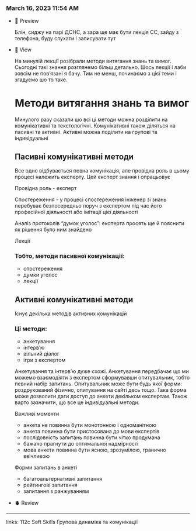 
### March 16, 2023 11:54 AM

- 👀 Preview
    
    Блін, сиджу на парі ДСНС, а зара ще має бути лекція СС, зайду з телефона, буду слухати і записувати тут
    
- 🧠 View
    
    На минулій лекції розібрали методи витягання знань та вимог. Сьогодні такі знання розглянемо більш детально. Шось лекції і лаби зовсім не пов’язані я бачу. Тим не менш, починаємо з цієї теми і згадуємо шо то таке.
    
    # Методи витягання знань та вимог
    
    Минулого разу сказали шо всі ці методи можна розділити на комунікативні та текстологічні. Комунікативні також діляться на пасивні та активні. Активні можна поділити на групові та індивідуальні
    
    ## Пасивні комунікативні методи
    
    Все одно відбувається певна комунікація, але провідна роль в цьому процесі належить експерту. Цей експерт знання і опрацьовує
    
    Провідна роль - експерт
    
    Спостереження - у процесі спостереження інженер зі знань перебуває безпосередньо поруч з експертом під час його професійної діяльності або імітації цієї діяльності
    
    Аналіз протоколів “думок уголос”: експерта просять ще й пояснити як рішення було ним знайдено
    
    Лекції
    
    ### Тобто, методи пасивної комунікації:
    
    - спостереження
    - думки уголос
    - лекції
    
    ## Активні комунікативні методи
    
    Існує декілька методів активних комунікацій
    
    ### Ці методи:
    
    - анкетування
    - інтерв’ю
    - вільний діалог
    - ігри з експертом
    
    Анкетування та інтерв’ю дуже схожі. Анкетування передбачає що ми можемо взаємодіяти з експертом сформувавши опитувальник, тобто певний набір запитань. Опитувальник може бути будь якої форми: роздрукований фізично, опитування на сайті десь тощо. Така форма може дозволити дати доступ до анкети декільком експертам. Також варто зазначити, що все це індивідуальні методи.
    
    Важливі моменти
    
    - анкета не повинна бути монотонною і одноманітною
    - анкета повинна бути пристосована до мови експертів
    - послідовність запитань повинна бути чітко продумана
    - бажано прагнути до оптимальної надмірності
    - мова анкети повинна бути ясною, зрозумілою, гранично ввічливою
    
    Форми запитань в анкеті
    
    - багатоальтернативні запитання
    - рейтингові запитання
    - запитання з ранжуванням
    
- 🫀 Review



---

links: 112c Soft Skills Групова динаміка та комунікації

